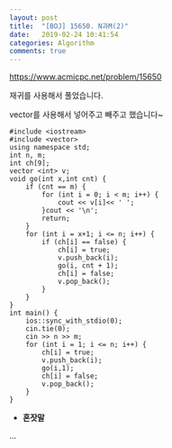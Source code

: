 ```yaml
---
layout: post
title:  "[BOJ] 15650. N과M(2)"
date:   2019-02-24 10:41:54
categories: Algorithm
comments: true
---
```


https://www.acmicpc.net/problem/15650  



재귀를 사용해서 풀었습니다.  

vector를 사용해서 넣어주고 빼주고 했습니다~  


~~~
#include <iostream>
#include <vector>
using namespace std;
int n, m;
int ch[9];
vector <int> v;
void go(int x,int cnt) {
	if (cnt == m) {
		for (int i = 0; i < m; i++) {
			cout << v[i]<< ' ';
		}cout << '\n';
		return;
	}
	for (int i = x+1; i <= n; i++) {
		if (ch[i] == false) {
			ch[i] = true;
			v.push_back(i);
			go(i, cnt + 1);
			ch[i] = false;
			v.pop_back();
		}
	}
}
int main() {
	ios::sync_with_stdio(0);
	cin.tie(0);
	cin >> n >> m;
	for (int i = 1; i <= n; i++) {
		ch[i] = true;
		v.push_back(i);
		go(i,1);
		ch[i] = false;
		v.pop_back();
	}
}
~~~

- **혼잣말**

...
